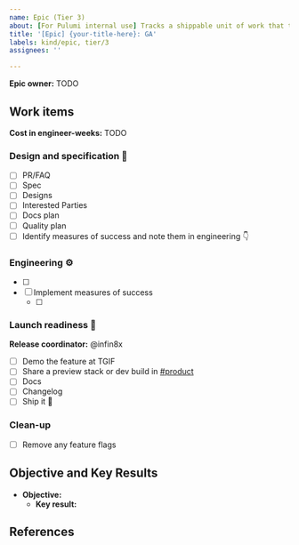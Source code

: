```yaml
---
name: Epic (Tier 3)
about: [For Pulumi internal use] Tracks a shippable unit of work that that requires low or no marketing coordination, like a small change to the Pulumi service or an update to an individual provider.
title: '[Epic] {your-title-here}: GA'
labels: kind/epic, tier/3
assignees: ''

---
```


<!-- Start with a one- to three-sentence summary that should be understandable by any Pulumian, even those without any context on the work. -->

**Epic owner:** TODO

## Work items
<!-- List any task that is required to complete this epic. -->

**Cost in engineer-weeks:** TODO

### Design and specification 📔

- [ ] PR/FAQ <!-- [Link](add-link-and-uncomment) -->
- [ ] Spec <!-- [Link](add-link-and-uncomment) -->
- [ ] Designs <!-- [Link](add-link-and-uncomment) -->
- [ ] Interested Parties <!-- [Link](add-link-and-uncomment) -->
- [ ] Docs plan <!-- [Link](add-link-and-uncomment) -->
- [ ] Quality plan <!-- [Link](add-link-and-uncomment) -->
- [ ] Identify measures of success and note them in engineering :point_down:

### Engineering ⚙️

- [ ] <!-- add issues as links; you can use full links or GitHub short-hand e.g. pulumi/pulumi#0000 or #0000 -->
- [ ] Implement measures of success
  - [ ] <!-- add measure -->

### Launch readiness 🎁
<!-- Remove any items that aren't relevant to this release then tag owners -->

**Release coordinator:** @infin8x

- [ ] Demo the feature at TGIF
- [ ] Share a preview stack or dev build in [#product](https://pulumi.slack.com/archives/C014LBAKYHL)
- [ ] Docs <!-- [Link](add-link-and-uncomment) -->
- [ ] Changelog <!-- [Link](add-link-and-uncomment) -->
- [ ] Ship it 🚀

### Clean-up

- [ ] Remove any feature flags

## Objective and Key Results
<!-- List the Objective and Key Result(s) to which this epic contributes -->

- **Objective:** 
  - **Key result:** 

## References
<!-- Link to any important documents, spreadsheets, or other references that help explain or define this epic -->

<!--- [Document](add-link-and-uncomment) -->
